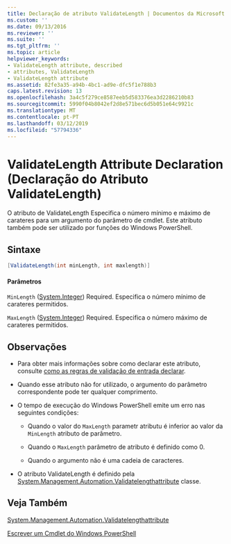 ```yaml
---
title: Declaração de atributo ValidateLength | Documentos da Microsoft
ms.custom: ''
ms.date: 09/13/2016
ms.reviewer: ''
ms.suite: ''
ms.tgt_pltfrm: ''
ms.topic: article
helpviewer_keywords:
- ValidateLength attribute, described
- attributes, ValidateLength
- ValidateLength attribute
ms.assetid: 82fe3a35-a94b-4bc1-ad9e-dfc5f1e788b3
caps.latest.revision: 13
ms.openlocfilehash: 3a4c5f279ce8587eeb5d583376ea3d2286210b83
ms.sourcegitcommit: 5990f04b8042ef2d8e571bec6d5b051e64c9921c
ms.translationtype: MT
ms.contentlocale: pt-PT
ms.lasthandoff: 03/12/2019
ms.locfileid: "57794336"
---
```

# <a name="validatelength-attribute-declaration"></a>ValidateLength Attribute Declaration (Declaração do Atributo ValidateLength)

O atributo de ValidateLength Especifica o número mínimo e máximo de carateres para um argumento do parâmetro de cmdlet. Este atributo também pode ser utilizado por funções do Windows PowerShell.

## <a name="syntax"></a>Sintaxe

```csharp
[ValidateLength(int minLength, int maxlength)]
```

#### <a name="parameters"></a>Parâmetros

`MinLength` ([System.Integer](/dotnet/api/System.Integer)) Required. Especifica o número mínimo de carateres permitidos.

`MaxLength` ([System.Integer](/dotnet/api/System.Integer)) Required. Especifica o número máximo de carateres permitidos.

## <a name="remarks"></a>Observações

- Para obter mais informações sobre como declarar este atributo, consulte [como as regras de validação de entrada declarar](http://msdn.microsoft.com/en-us/544c2100-62ba-4be4-b2a2-cc0d4e4fc45b).

- Quando esse atributo não for utilizado, o argumento do parâmetro correspondente pode ter qualquer comprimento.

- O tempo de execução do Windows PowerShell emite um erro nas seguintes condições:

    - Quando o valor do `MaxLength` parametr atributu é inferior ao valor da `MinLength` atributo de parâmetro.

    - Quando o `MaxLength` parâmetro de atributo é definido como 0.

    - Quando o argumento não é uma cadeia de caracteres.

- O atributo ValidateLength é definido pela [System.Management.Automation.Validatelengthattribute](/dotnet/api/System.Management.Automation.ValidateLengthAttribute) classe.

## <a name="see-also"></a>Veja Também

[System.Management.Automation.Validatelengthattribute](/dotnet/api/System.Management.Automation.ValidateLengthAttribute)

[Escrever um Cmdlet do Windows PowerShell](./writing-a-windows-powershell-cmdlet.md)
